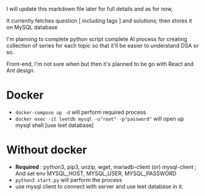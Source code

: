 I will update this markdown file later for full details and as for now,

It currently fetches question [ including tags ] and solutions; then stores it on MySQL database

I'm planning to complete python script complete AI process for creating collection of series for each topic so that it'll be easier to understand DSA or so.

Front-end, I'm not sure when but then it's planned to be go with React and Ant design.

# Docker

  - `docker-compose up -d` will perform required process
  - `docker exec -it leetdb mysql -u"root" -p"password"` will open up mysql shell [use leet database]

# Without docker

  - **Required** : python3, pip3, unzip, wget, mariadb-client (or) mysql-client ; And set env MYSQL_HOST, MYSQL_USER, MYSQL_PASSWORD
  - `python3 start.py` will perform the process
  - use mysql client to connect with server and use leet database in it.

